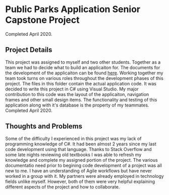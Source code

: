 # Public Parks Application Senior Capstone Project
Completed April 2020.

## Project Details
This project was assigned to myself and two other students. Together as a team we had to decide what to build an applicaiton for. The documents for the development of the applicaiton can be found [here](researchpapers/SeniorCapstoneProject). Working together my team took turns on various roles throughout the development phases of this project. The files in this folder contain the actual application code. It was decided to write this project in C# using Visual Studio. My major contribution to this code was the layout of the applicaiton, navigation frames and other small design items. The functionality and testing of this application along with it's database is the property of my teammates. Completed April 2020.

## Thoughts and Problems
Some of the difficulty I experienced in this project was my lack of programming knowledge of C#. It had been almost 2 years since my last code development using that language. Thanks to Stack Overflow and some late nights reviewing old textbooks I was able to refresh my knowledge and complete my assigned portion of the project. The various documentatio need prior to begining code development of a project was all new to me. I have an understanding of Agile workflows but have never worked in a group with it. My partners were already employed in technology fields unlike myself. However, both of them were very helpful explaining different aspects of the project and how to collaborate.
